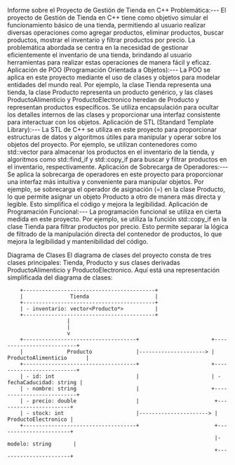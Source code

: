 Informe sobre el Proyecto de Gestión de Tienda en C++
Problemática:---
El proyecto de Gestión de Tienda en C++ tiene como objetivo simular el funcionamiento básico de una tienda, permitiendo al usuario realizar diversas operaciones como agregar productos, eliminar productos, buscar productos, mostrar el inventario y 
filtrar productos por precio. La problemática abordada se centra en la necesidad de gestionar eficientemente el inventario de una tienda, brindando al usuario herramientas para realizar estas operaciones de manera fácil y eficaz.
Aplicación de POO (Programación Orientada a Objetos):---
La POO se aplica en este proyecto mediante el uso de clases y objetos para modelar entidades del mundo real. Por ejemplo, la clase Tienda representa una tienda, la clase Producto representa un producto genérico, y las clases ProductoAlimenticio 
y ProductoElectronico heredan de Producto y representan productos específicos. Se utiliza encapsulación para ocultar los detalles internos de las clases y proporcionar una interfaz consistente para interactuar con los objetos.
Aplicación de STL (Standard Template Library):---
La STL de C++ se utiliza en este proyecto para proporcionar estructuras de datos y algoritmos útiles para manipular y operar sobre los objetos del proyecto. Por ejemplo, se utilizan contenedores como std::vector para almacenar los productos 
en el inventario de la tienda, y algoritmos como std::find_if y std::copy_if para buscar y filtrar productos en el inventario, respectivamente.
Aplicación de Sobrecarga de Operadores:---
Se aplica la sobrecarga de operadores en este proyecto para proporcionar una interfaz más intuitiva y conveniente para manipular objetos. Por ejemplo, se sobrecarga el operador de asignación (=) en la clase Producto, lo que permite asignar un 
objeto Producto a otro de manera más directa y legible. Esto simplifica el código y mejora la legibilidad.
Aplicación de Programación Funcional:---
La programación funcional se utiliza en cierta medida en este proyecto. Por ejemplo, se utiliza la función std::copy_if en la clase Tienda para filtrar productos por precio. Esto permite separar la lógica de filtrado de la manipulación directa del 
contenedor de productos, lo que mejora la legibilidad y mantenibilidad del código.

Diagrama de Clases
El diagrama de clases del proyecto consta de tres clases principales: Tienda, Producto y sus clases derivadas ProductoAlimenticio y ProductoElectronico. Aquí está una representación simplificada del diagrama de clases:

        +------------------------------------------+
        |               Tienda                     |
        +------------------------------------------+
        | - inventario: vector<Producto*>          |
        +------------------------------------------+
                       |
                       |
                       v
        +------------------------------------+                       +--------------------------+
        |              Producto              |---------------------> | ProductoAlimenticio      |
        +------------------------------------+                       +--------------------------+
        | - id: int                          |                       | - fechaCaducidad: string |
        | - nombre: string                   |                       +--------------------------+
        | - precio: double                   |                        +-----------------------+
        | - stock: int                       |----------------------> |   ProductoElectronico |
        +------------------------------------+                        +-----------------------+
                                                                      |- modelo: string       |
                                                                      +-----------------------+
                                           

